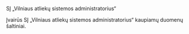 SĮ „Vilniaus atliekų sistemos administratorius“

Įvairūs SĮ „Vilniaus atliekų sistemos administratorius“ kaupiamų duomenų šaltiniai.
